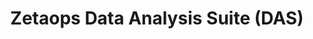 ---
layout: page
breadcrumbs: true
tags:
    - post workaround
categories:
    - calisma-alanlarimiz
title:  "Zetaops Data Analysis Suite (DAS)"
teaser: "Büyük veri analizini hayli kolaylaştıran bir uygulama üzerinde çalışıyoruz."
subheadline: "deneme"
---